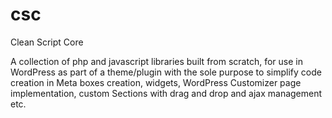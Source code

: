 csc
===

Clean Script Core

A collection of php and javascript libraries built from scratch, for use in WordPress as part of
a theme/plugin with the sole purpose to simplify code creation in Meta boxes creation, widgets,
WordPress Customizer page implementation, custom Sections with drag and drop and ajax management etc.
